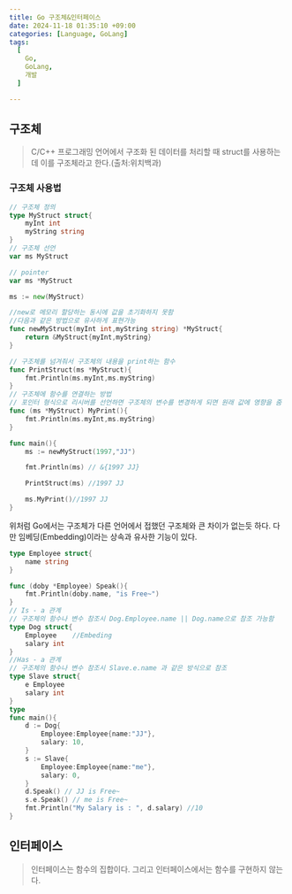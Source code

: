 ```yaml
---
title: Go 구조체&인터페이스
date: 2024-11-18 01:35:10 +09:00
categories: [Language, GoLang]
tags:
  [
    Go,
    GoLang,
    개발
  ]

---
```

## 구조체
> C/C++ 프로그래밍 언어에서 구조화 된 데이터를 처리할 때 struct를 사용하는데 이를 구조체라고 한다.(출처:위치백과)   

### 구조체 사용법
```go
// 구조체 정의
type MyStruct struct{
    myInt int
    myString string
}
// 구조체 선언
var ms MyStruct

// pointer
var ms *MyStruct

ms := new(MyStruct)

//new로 메모리 할당하는 동시에 값을 초기화하지 못함
//다음과 같은 방법으로 유사하게 표현가능
func newMyStruct(myInt int,myString string) *MyStruct{
    return &MyStruct{myInt,myString}
}

// 구조체를 넘겨줘서 구조체의 내용을 print하는 함수
func PrintStruct(ms *MyStruct){
    fmt.Println(ms.myInt,ms.myString)
}
// 구조체에 함수를 연결하는 방법 
// 포인터 형식으로 리시버를 선언하면 구조체의 변수를 변경하게 되면 원래 값에 영향을 줌
func (ms *MyStruct) MyPrint(){
    fmt.Println(ms.myInt,ms.myString)
}

func main(){
    ms := newMyStruct(1997,"JJ")

    fmt.Println(ms) // &{1997 JJ}

    PrintStruct(ms) //1997 JJ

    ms.MyPrint()//1997 JJ
}
```
위처럼 Go에서는 구조체가 다른 언어에서 접했던 구조체와 큰 차이가 없는듯 하다. 다만 임베딩(Embedding)이라는 상속과 유사한 기능이 있다.

``` go
type Employee struct{
    name string
}

func (doby *Employee) Speak(){
    fmt.Println(doby.name, "is Free~")
}
// Is - a 관계 
// 구조체의 함수나 변수 참조시 Dog.Employee.name || Dog.name으로 참조 가능함
type Dog struct{
    Employee    //Embeding
    salary int
}
//Has - a 관계
// 구조체의 함수나 변수 참조시 Slave.e.name 과 같은 방식으로 참조
type Slave struct{
    e Employee
    salary int
}
type 
func main(){
    d := Dog{
        Employee:Employee{name:"JJ"},
        salary: 10,
    }
    s := Slave{
        Employee:Employee{name:"me"},
        salary: 0,
    }
    d.Speak() // JJ is Free~
    s.e.Speak() // me is Free~
    fmt.Println("My Salary is : ", d.salary) //10
}
```

## 인터페이스
> 인터페이스는 함수의 집합이다. 그리고 인터페이스에서는 함수를 구현하지 않는다.   
``` go

```